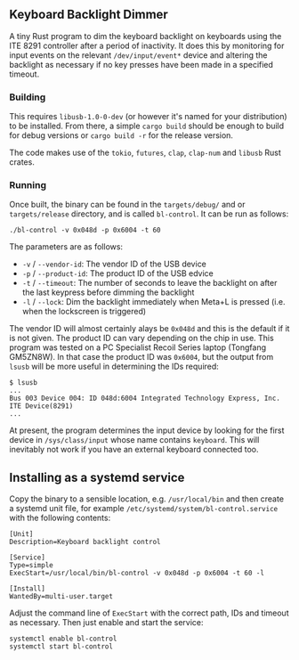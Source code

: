 ## Keyboard Backlight Dimmer

A tiny Rust program to dim the keyboard backlight on keyboards using the ITE
8291 controller after a period of inactivity. It does this by monitoring for
input events on the relevant `/dev/input/event*` device and altering the
backlight as necessary if no key presses have been made in a specified timeout.


### Building

This requires `libusb-1.0-0-dev` (or however it's named for your distribution) 
to be installed. From there, a simple `cargo build` should be enough to build
for debug versions or `cargo build -r` for the release version.

The code makes use of the `tokio`, `futures`, `clap`, `clap-num` and `libusb`
Rust crates.


### Running

Once built, the binary can be found in the `targets/debug/` and or
`targets/release` directory, and is called `bl-control`. It can be run as
follows:

```
./bl-control -v 0x048d -p 0x6004 -t 60
```

The parameters are as follows:
* `-v` / `--vendor-id`: The vendor ID of the USB device
* `-p` / `--product-id`: The product ID of the USB edvice
* `-t` / `--timeout`: The number of seconds to leave the backlight on after the 
last keypress before dimming the backlight
* `-l` / `--lock`: Dim the backlight immediately when Meta+L is pressed (i.e.
when the lockscreen is triggered)

The vendor ID will almost certainly alays be `0x048d` and this is the default if
it is not given. The product ID can vary depending on the chip in use. This
program was tested on a PC Specialist Recoil Series laptop (Tongfang GM5ZN8W).
In that case the product ID was `0x6004`, but the output from `lsusb` will be
more useful in determining the IDs required:

```
$ lsusb
...
Bus 003 Device 004: ID 048d:6004 Integrated Technology Express, Inc. ITE Device(8291)
...
```

At present, the program determines the input device by looking for the first
device in `/sys/class/input` whose name contains `keyboard`. This will
inevitably not work if you have an external keyboard connected too.


## Installing as a systemd service

Copy the binary to a sensible location, e.g. `/usr/local/bin` and then create
a systemd unit file, for example `/etc/systemd/system/bl-control.service` with
the following contents:

```
[Unit]
Description=Keyboard backlight control

[Service]
Type=simple
ExecStart=/usr/local/bin/bl-control -v 0x048d -p 0x6004 -t 60 -l

[Install]
WantedBy=multi-user.target
```

Adjust the command line of `ExecStart` with the correct path, IDs and timeout
as necessary. Then just enable and start the service:

```
systemctl enable bl-control
systemctl start bl-control
```
